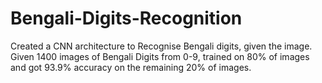 # Bengali-Digits-Recognition
Created a CNN architecture to Recognise Bengali digits, given the image. 
Given 1400 images of Bengali Digits from 0-9, trained on 80% of images and got 93.9% accuracy on the remaining 20% of images.
